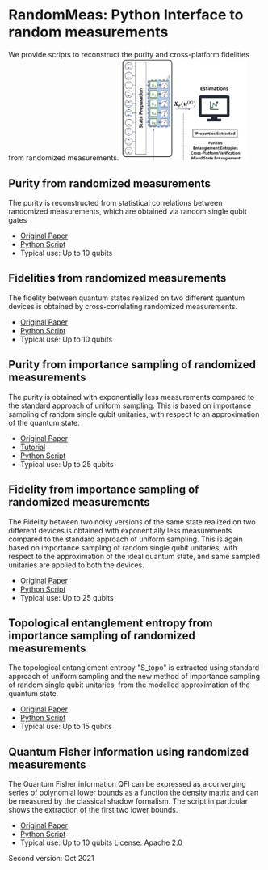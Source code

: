 # RandomMeas: Python Interface to random measurements

We provide scripts to reconstruct the purity and cross-platform fidelities from randomized measurements.
<img src="Pics/RandomMeasurements.png" alt="drawing" width="250"/>

## Purity from randomized measurements
The purity is reconstructed from statistical correlations between randomized measurements, which are obtained via random single qubit gates

+ [Original Paper](https://science.sciencemag.org/content/364/6437)
+ [Python Script](PurityRM.py)
+ Typical use: Up to 10 qubits

## Fidelities from randomized measurements
The fidelity between quantum states realized on two different quantum devices is obtained by cross-correlating randomized measurements.

+ [Original Paper](https://journals.aps.org/prl/abstract/10.1103/PhysRevLett.124.010504)
+ [Python Script](FidelityRM.py)
+ Typical use: Up to 10 qubits

## Purity from importance sampling of randomized measurements
The purity is obtained with exponentially less measurements compared to the standard approach of uniform sampling. This is based on importance sampling of random single qubit unitaries, with respect to an approximation of the quantum state.

+ [Original Paper](https://journals.aps.org/prl/abstract/10.1103/PhysRevLett.127.200503)
+ [Tutorial](TutorialImportanceSampling.ipynb)
+ [Python Script](PurityImportanceSampling.py)
+ Typical use: Up to 25 qubits

## Fidelity from importance sampling of randomized measurements
The Fidelity between two noisy versions of the same state realized on two different devices is obtained with exponentially less measurements compared to the standard approach of uniform sampling. This is again based on importance sampling of random single qubit unitaries, with respect to the approximation of the ideal  quantum state, and same sampled unitaries are applied to both the devices.

+ [Original Paper](https://journals.aps.org/prl/abstract/10.1103/PhysRevLett.124.010504)
+ [Python Script](FidelityImportanceSampling.py)
+ Typical use: Up to 25 qubits

## Topological entanglement entropy from importance sampling of randomized measurements
The topological entanglement entropy "S_topo" is extracted using standard approach of uniform sampling and the new method of importance sampling of random single qubit unitaries, from the modelled approximation of the quantum state.

+ [Original Paper](https://arxiv.org/pdf/2104.01180.pdf)
+ [Python Script](PurityImportanceSamplingToricCode.py)
+ Typical use: Up to 15 qubits

## Quantum Fisher information using randomized measurements
The Quantum Fisher information QFI can be expressed as a converging series of polynomial lower bounds as a function the density matrix and can be measured by the classical shadow formalism. The script in particular shows the extraction of the first two lower bounds.

+ [Original Paper](https://journals.aps.org/prl/abstract/10.1103/PhysRevLett.127.260501)
+ [Python Script](QFI_classicalshadows.py)
+ Typical use: Up to 10 qubits
License: Apache 2.0

Second version: Oct 2021
